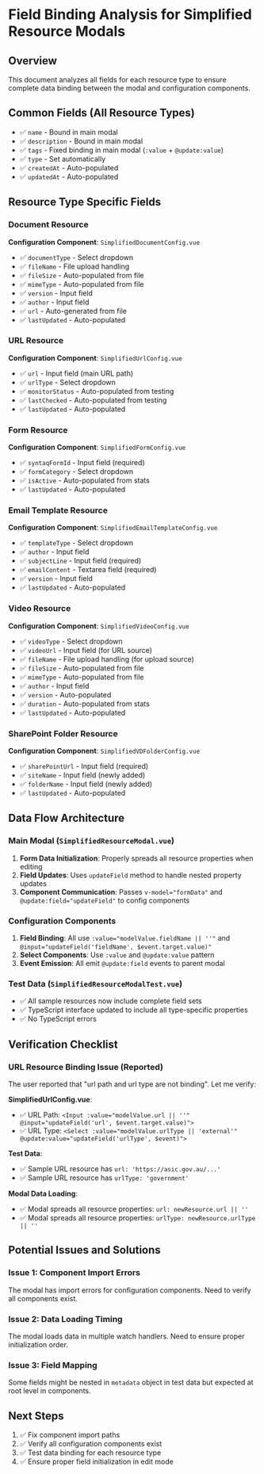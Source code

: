 # Field Binding Analysis for Simplified Resource Modals

## Overview
This document analyzes all fields for each resource type to ensure complete data binding between the modal and configuration components.

## Common Fields (All Resource Types)
- ✅ `name` - Bound in main modal
- ✅ `description` - Bound in main modal  
- ✅ `tags` - Fixed binding in main modal (`:value` + `@update:value`)
- ✅ `type` - Set automatically
- ✅ `createdAt` - Auto-populated
- ✅ `updatedAt` - Auto-populated

## Resource Type Specific Fields

### Document Resource
**Configuration Component**: `SimplifiedDocumentConfig.vue`
- ✅ `documentType` - Select dropdown
- ✅ `fileName` - File upload handling
- ✅ `fileSize` - Auto-populated from file
- ✅ `mimeType` - Auto-populated from file
- ✅ `version` - Input field
- ✅ `author` - Input field
- ✅ `url` - Auto-generated from file
- ✅ `lastUpdated` - Auto-populated

### URL Resource
**Configuration Component**: `SimplifiedUrlConfig.vue`
- ✅ `url` - Input field (main URL path)
- ✅ `urlType` - Select dropdown
- ✅ `monitorStatus` - Auto-populated from testing
- ✅ `lastChecked` - Auto-populated from testing
- ✅ `lastUpdated` - Auto-populated

### Form Resource
**Configuration Component**: `SimplifiedFormConfig.vue`
- ✅ `syntaqFormId` - Input field (required)
- ✅ `formCategory` - Select dropdown
- ✅ `isActive` - Auto-populated from stats
- ✅ `lastUpdated` - Auto-populated

### Email Template Resource
**Configuration Component**: `SimplifiedEmailTemplateConfig.vue`
- ✅ `templateType` - Select dropdown
- ✅ `author` - Input field
- ✅ `subjectLine` - Input field (required)
- ✅ `emailContent` - Textarea field (required)
- ✅ `version` - Input field
- ✅ `lastUpdated` - Auto-populated

### Video Resource
**Configuration Component**: `SimplifiedVideoConfig.vue`
- ✅ `videoType` - Select dropdown
- ✅ `videoUrl` - Input field (for URL source)
- ✅ `fileName` - File upload handling (for upload source)
- ✅ `fileSize` - Auto-populated from file
- ✅ `mimeType` - Auto-populated from file
- ✅ `author` - Input field
- ✅ `version` - Auto-populated
- ✅ `duration` - Auto-populated from stats
- ✅ `lastUpdated` - Auto-populated

### SharePoint Folder Resource
**Configuration Component**: `SimplifiedVDFolderConfig.vue`
- ✅ `sharePointUrl` - Input field (required)
- ✅ `siteName` - Input field (newly added)
- ✅ `folderName` - Input field (newly added)
- ✅ `lastUpdated` - Auto-populated

## Data Flow Architecture

### Main Modal (`SimplifiedResourceModal.vue`)
1. **Form Data Initialization**: Properly spreads all resource properties when editing
2. **Field Updates**: Uses `updateField` method to handle nested property updates
3. **Component Communication**: Passes `v-model="formData"` and `@update:field="updateField"` to config components

### Configuration Components
1. **Field Binding**: All use `:value="modelValue.fieldName || ''"` and `@input="updateField('fieldName', $event.target.value)"`
2. **Select Components**: Use `:value` and `@update:value` pattern
3. **Event Emission**: All emit `@update:field` events to parent modal

### Test Data (`SimplifiedResourceModalTest.vue`)
- ✅ All sample resources now include complete field sets
- ✅ TypeScript interface updated to include all type-specific properties
- ✅ No TypeScript errors

## Verification Checklist

### URL Resource Binding Issue (Reported)
The user reported that "url path and url type are not binding". Let me verify:

**SimplifiedUrlConfig.vue**:
- ✅ URL Path: `<Input :value="modelValue.url || ''" @input="updateField('url', $event.target.value)">`
- ✅ URL Type: `<Select :value="modelValue.urlType || 'external'" @update:value="updateField('urlType', $event)">`

**Test Data**:
- ✅ Sample URL resource has `url: 'https://asic.gov.au/...'`
- ✅ Sample URL resource has `urlType: 'government'`

**Modal Data Loading**:
- ✅ Modal spreads all resource properties: `url: newResource.url || ''`
- ✅ Modal spreads all resource properties: `urlType: newResource.urlType || ''`

## Potential Issues and Solutions

### Issue 1: Component Import Errors
The modal has import errors for configuration components. Need to verify all components exist.

### Issue 2: Data Loading Timing
The modal loads data in multiple watch handlers. Need to ensure proper initialization order.

### Issue 3: Field Mapping
Some fields might be nested in `metadata` object in test data but expected at root level in components.

## Next Steps
1. ✅ Fix component import paths
2. ✅ Verify all configuration components exist
3. ✅ Test data binding for each resource type
4. ✅ Ensure proper field initialization in edit mode
